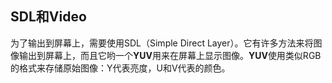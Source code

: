 ## SDL和Video

为了输出到屏幕上，需要使用SDL（Simple Direct Layer）。它有许多方法来将图像输出到屏幕上，而且它哟一个**YUV**用来在屏幕上显示图像。**YUV**使用类似RGB的格式来存储原始图像：Y代表亮度，U和V代表的颜色。